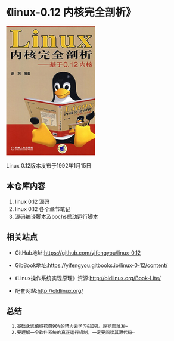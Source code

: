 # 《linux-0.12 内核完全剖析》

![1528507608975.png](image/1528507608975.png)

Linux 0.12版本发布于1992年1月15日

## 本仓库内容

1. linux 0.12 源码
2. linux 0.12 各个章节笔记
3. 源码编译脚本及bochs启动运行脚本

## 相关站点

* GitHub地址:<https://github.com/yifengyou/linux-0.12>

* GibBook地址:<https://yifengyou.gitbooks.io/linux-0-12/content/>

* 《Linux操作系统实现原理》资源:<http://oldlinux.org/Book-Lite/>

* 配套网站:<http://oldlinux.org/>

## 总结

      1.基础永远值得花费90%的精力去学习&加强。厚积而薄发~
      2.要理解一个软件系统的真正运行机制，一定要阅读其源代码~
